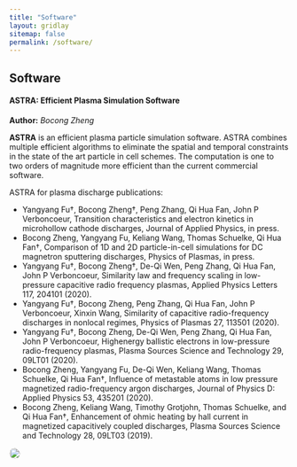 ```yaml
---
title: "Software"
layout: gridlay
sitemap: false
permalink: /software/
---
```


<style>
img{
  border-radius: 10px;
}
iframe {
  width: 175px;
  display: inline;
  vertical-align:middle;
  <!-- margin-bottom:5px; -->
  <!-- margin-left:5px; -->
  <!-- border: 1px solid red; -->
}
.col-md-3 {
  margin:0;
  padding:0;
  margin-top:10px;
  margin-bottom:10px;
  display:block;
  overflow:hidden;
  text-align:center;
  display: table-cell;
  height: auto;
  float: none;
  background:white;
  border-radius:20px;
  <!-- border: 1px solid black; -->
}
</style>

## Software

<div class="jumbotron">
<div class="row align-items-end">
<div class="col-md-9 col-sm-12">
<h4><b>ASTRA: Efficient Plasma Simulation Software</b></h4>

<b>Author:</b>
<i>Bocong Zheng</i>

<b>ASTRA</b> is an efficient plasma particle simulation software.
ASTRA combines multiple efficient algorithms to eliminate the spatial and temporal constraints in the state of the art particle in cell schemes.
The computation is one to two orders of magnitude more efficient than the current commercial software.

ASTRA for plasma discharge publications:
* Yangyang Fu†, Bocong Zheng†, Peng Zhang, Qi Hua Fan, John P Verboncoeur, Transition characteristics and electron kinetics in microhollow cathode discharges, Journal of Applied Physics, in press.
* Bocong Zheng, Yangyang Fu, Keliang Wang, Thomas Schuelke, Qi Hua Fan†, Comparison of 1D and 2D particle-in-cell simulations for DC magnetron sputtering discharges, Physics of Plasmas, in press.
* Yangyang Fu†, Bocong Zheng†, De-Qi Wen, Peng Zhang, Qi Hua Fan, John P Verboncoeur, Similarity law and frequency scaling in low-pressure capacitive radio frequency plasmas, Applied Physics Letters 117, 204101 (2020).
* Yangyang Fu†, Bocong Zheng, Peng Zhang, Qi Hua Fan, John P Verboncoeur, Xinxin Wang, Similarity of capacitive radio-frequency discharges in nonlocal regimes, Physics of Plasmas 27, 113501 (2020).
* Yangyang Fu†, Bocong Zheng, De-Qi Wen, Peng Zhang, Qi Hua Fan, John P Verboncoeur, Highenergy ballistic electrons in low-pressure radio-frequency plasmas, Plasma Sources Science and Technology 29, 09LT01 (2020).
* Bocong Zheng, Yangyang Fu, De-Qi Wen, Keliang Wang, Thomas Schuelke, Qi Hua Fan†, Influence of metastable atoms in low pressure magnetized radio-frequency argon discharges, Journal of Physics D: Applied Physics 53, 435201 (2020).
* Bocong Zheng, Keliang Wang, Timothy Grotjohn, Thomas Schuelke, and Qi Hua Fan†, Enhancement of ohmic heating by hall current in magnetized capacitively coupled discharges, Plasma Sources Science and Technology 28, 09LT03 (2019).

</div>
<div class="col-md-3 col-sm-12">
  <img src="{{ site.url }}{{ site.baseurl }}/images/astra_diag.jpg" width="100%"/>
</div>
</div>
</div>

<!-- <div class="jumbotron">
<div class="row align-items-end">
<div class="col-md-9 col-sm-12">
<h4><b>QBMMlib: Moment Methods for Fully-coupled Flows</b></h4>
<a href="https://github.com/sbryngelson/QBMMlib" target="_blank"><button class="btn btn-primary btn-sm">GIT: QBMMLIB</button></a>
<a href="https://github.com/sbryngelson/PyQBMMlib" target="_blank"><button class="btn btn-primary btn-sm">GIT: PyQBMMLIB</button></a>
<a href="{{ site.url }}{{ site.baseurl }}/papers/bryngelson-SoftX-20.pdf" target="_blank"><button class="btn btn-danger btn-sm">PAPER</button></a> 

<b>Author:</b>
<i>S. H. Bryngelson</i>

<b>QBMMlib</b> is an <a href="https://github.com/sbryngelson/QBMMlib" target="_blank">open source Mathematica package</a> for solving populating balance equations with quadrature-based moment methods (QBMMs).
QBMMs are used for fully-coupled disperse flow and combustion problems.
However, formulating and closing the corresponding governing equations can be complex.
QBMMlib makes using these methods simple and accessible:
- Symbolic and automatic formulation of moment transport equations for a population balance equation and dynamical system
- Moment inversion trades moment sets for quadrature points
    - Algorithms: QMOM, HyQMOM, CQMOM, and more
- Quadratures closes the moment transport and governing flow equations 
- Embedded Runge--Kutta algorithms for _realizable_ time integration

The algorithm initialization and solution can span _just 13 lines of code_.
Example notebooks demonstrate QBMMlib on bubble dynamics problems.

<b><a href="https://github.com/sbryngelson/PyQBMMlib" target="_blank">PyQBMMlib:</a></b> With Esteban Cisneros I developed a Python version of QBMMlib that leverages JIT compiling for significantly improved performance.

</div>
<div class="col-md-3 col-sm-12">
  <iframe src="https://player.vimeo.com/video/456290405?autoplay=1&loop=1&autopause=0&muted=1&quality=240p&background=1" height="132px" frameborder="0" allow="autoplay"></iframe>
</div>
</div>
</div>

<div class="jumbotron">
<div class="row align-items-end">
<div class="col-md-9 col-sm-12">
<a href="https://mfc-caltech.github.io" target="_blank">
<img src="{{ site.url }}{{ site.baseurl }}/images/software/mfc-logo2.png" width="50%" />
</a>
<h4><b>High-fidelity Multiphase Flow Simulation</b></h4>
<a href="https://mfc-caltech.github.io" target="_blank"><button class="btn btn-success btn-sm">WEBSITE</button></a>
<a href="https://github.com/ComputationalFlowPhysics/MFC-Caltech" target="_blank"><button class="btn btn-primary btn-sm">GITHUB</button></a>
<a href="{{ site.url }}{{ site.baseurl }}/papers/bryngelson-CPC-19.pdf" target="_blank"><button class="btn btn-danger btn-sm">PAPER</button></a> 

<b>Authors:</b>
<i>S. H. Bryngelson, V. Coralic, K. Schmidmayer, J. S. Spratt, M. Rodriguez, B. Stevens, A. Charalampopoulos, S. Cao, J. Meng, K. Maeda</i>

MFC is an open source parallel simulation software for multi-component, multi-phase, and bubbly flows. 
Its efficient simulation algorithm is capable of solving flows like droplet atomization, bubble cavitation, and their interactions with strong shocks.
The simulation method consists of:
- 5- and 6-equation diffuse-interface models
- High-order-accurate WENO interface-capturing methods
- HLL-type Riemann solvers
- Sub-grid bubble models
- TVD time-integration schemes 

MFC is actively developed and gaining capabilities for QMOM-based solutions to sub-grid flows and neural-network enhanced interface capturing.
</div>
<div class="col-md-3 col-sm-12">
  <iframe src="https://player.vimeo.com/video/455887952?autoplay=1&loop=1&autopause=0&muted=1&quality=240p&background=1" height="126px" frameborder="0" allow="autoplay"></iframe>
  <iframe src="https://player.vimeo.com/video/455888264?autoplay=1&loop=1&autopause=0&muted=1&quality=240p&background=1" height="126px" frameborder="0" allow="autoplay"></iframe>
</div>
</div>
</div>

<div class="jumbotron">
<div class="row align-items-end">
<div class="col-md-9 col-sm-12">
<a href="https://code-mphi.github.io/ECOGEN/" target="_blank">
<img src="{{ site.url }}{{ site.baseurl }}/images/software/ecogen.png" width="60%" />
</a>
<h4><b>Multiphase and Capillary Flow Solver</b></h4>
<a href="https://code-mphi.github.io/ECOGEN/" target="_blank"><button class="btn btn-success btn-sm">WEBSITE</button></a>
<a href="https://github.com/code-mphi/ECOGEN" target="_blank"><button class="btn btn-primary btn-sm">GITHUB</button></a>
<a href="http://dx.doi.org/10.1016/j.cpc.2019.107093" target="_blank"><button class="btn btn-danger btn-sm">PAPER</button></a> 

<b>Authors:</b>
<i>K. Schmidmayer, E. Daniel, S. Le Martelot, S. H. Bryngelson, F. Petitpas</i>

ECOGEN is an open source fluid flow simulation tool.
Interface- and shock-capturing methods handle single-phase gas dynamics and multi-phase and multi-physics flows.
Unstructured grids and adaptive mesh refinement (AMR) enable resolution of otherwise inaccessible spatiotemporal scales.
Multiphase ECOGEN simulations regularly scale up to thousands of cores.
The code base is object-oriented and modular, assisting future development.
</div>
<div class="col-md-3 col-sm-12">
  <iframe src="https://player.vimeo.com/video/456283026?autoplay=1&loop=1&autopause=0&muted=1&quality=240p&background=1" height="180px" frameborder="0" allow="autoplay"></iframe>
  <iframe src="https://player.vimeo.com/video/455889269?autoplay=1&loop=1&autopause=0&muted=1&quality=240p&background=1" height="70px" frameborder="0" allow="autoplay"></iframe>
</div>
</div>
</div>

<div class="jumbotron">
<div class="row align-items-end">
<div class="col-md-9 col-sm-12">
<a href="https://xpacc-dev.bitbucket.io/PlasCom2/" target="_blank">
<img src="{{ site.url }}{{ site.baseurl }}/images/software/xpacc.png" width="50%" />
</a>
<h4><b>PlasCom2: Multi-physics Turbulent Flows</b></h4>
<a href="https://xpacc-dev.bitbucket.io/PlasCom2/" target="_blank"><button class="btn btn-success btn-sm">WEBSITE</button></a>

<b>Authors:</b>
<i>M. Campbell, E. Cisneros, S. H. Bryngelson, D. Buchta, M. Anderson, M. Diener, M. Smith</i>

PlasCom2 is a variable-order, single- and multi-block (overset), compressible Navier--Stokes solver. 
It supports curvilinear domains discretized by multiple, overlapping block-structured grids.
Hybrid MPI+X and OpenMP handle parallel communication and GPGPU offloading.
PlasCom2 utilizes home-grown libraries to manage these interactions:
* **Pick-Pocket**: Dynamic discovery of data movement optimizes data motion
* **Hydra**: Offloads OpenMP threads to GPGPUs, manages data movement
* **TanGram**: Manages architecture-neutral computational kernels 
* **Leap**: Multi-rate time integration to mitigate grid/timestep limitations

PlasCom2 routinely scales to all available processing units on the largest machines in the United States, including modern Sierra-like architectures.
</div>
<div class="col-md-3 col-sm-12">
  <div style="background-color:black;">
  <iframe src="https://player.vimeo.com/video/455887825?autoplay=1&loop=1&autopause=0&muted=1&quality=240p&background=1" height="140px" frameborder="0" allow="autoplay"></iframe>
  <iframe src="https://player.vimeo.com/video/456436051?autoplay=1&loop=1&autopause=0&muted=1&quality=240p&background=1" height="130px" frameborder="0" allow="autoplay"></iframe>
  </div>
</div>
</div>
</div>

 
<div class="jumbotron">
<div class="row align-items-end">
<div class="col-md-9 col-sm-12">
<img src="{{ site.url }}{{ site.baseurl }}/images/software/rbc3d.png" width="50%" />
<h4><b>Spectral Boundary Integral Solver for Cell-scale Flows</b></h4>

<b>Authors:</b>
<i>S. H. Bryngelson, H. Zhao, A. Isfahani, J. B. Freund</i>

RBC3D is a flow solver for soft capsules and cells.
It solves the boundary integral form of the Stokes equations via an algorithm tailored for cell-scale simulations:
* Spectrally-accurate spherical harmonics represent the deforming surfaces
* Modified Green's function approximation used for near-range interactions
* Electrostatic-like repulsion prevents cells from intersecting
* Weak-formulation of no-slip boundary conditions (e.g., vessel walls)

These features ensure that simulations are robust.
Parallel communication (MPI) enables large simulations, such as model vascular networks.
</div>
<div class="col-md-3 col-sm-12">
  <img src="{{site.url}}{{site.baseurl}}/images/respic/network.jpeg" width="175px "/>
</div>
</div>
</div> -->
